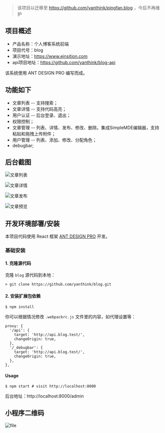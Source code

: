 > 该项目以迁移至 https://github.com/yanthink/pingfan.blog ，今后不再维护

## 项目概述

* 产品名称：个人博客系统前端
* 项目代号：blog
* 演示地址：https://www.einsition.com
* api项目地址：https://github.com/yanthink/blog-api

该系统使用 ANT DESIGN PRO 编写而成。

## 功能如下

- 文章列表 -- 支持搜索；
- 文章详情 -- 支持代码高亮；
- 用户认证 -- 后台登录、退出；
- 权限控制；
- 文章管理 -- 列表、详情、发布、修改、删除。集成SimpleMDE编辑器，支持粘贴和拖拽上传附件；
- 用户管理 -- 列表、添加、修改、分配角色；
- debugbar;

## 后台截图
![文章列表](http://qiniu.einsition.com/article/a27/32077943eb94be253f1ef4bfee6a1ad7.png)

![文章详情](http://qiniu.einsition.com/article/a27/afb57458fedc4d53626c9b6e6f26136d.png)

![文章发布](http://qiniu.einsition.com/article/a27/e800fb0dc80eb18d7d437ed61c283149.png)

![文章预览](http://qiniu.einsition.com/article/a27/3ef3cf768ebdffcba8eb42bf94a22e7f.png)

## 开发环境部署/安装

本项目代码使用 React 框架 [ANT DESIGN PRO](https://pro.ant.design/index-cn) 开发。

### 基础安装

#### 1. 克隆源代码

克隆 `blog` 源代码到本地：

    > git clone https://github.com/yanthink/blog.git

#### 2. 安装扩展包依赖
```shell
$ npm install
```

你可以根据情况修改 `.webpackrc.js` 文件里的内容，如代理设置等：
```
proxy: {
  '/api': {
    target: 'http://api.blog.test/',
    changeOrigin: true,
  },
  '/_debugbar': {
    target: 'http://api.blog.test/',
    changeOrigin: true,
  },
},
```

#### Usage
```shell
$ npm start # visit http://localhost:8000
```

后台地址：http://localhost:8000/admin

## 小程序二维码

![file](http://qiniu.einsition.com/article/a27/126393085b4a7553b146d7099fa543fe.jpeg)
